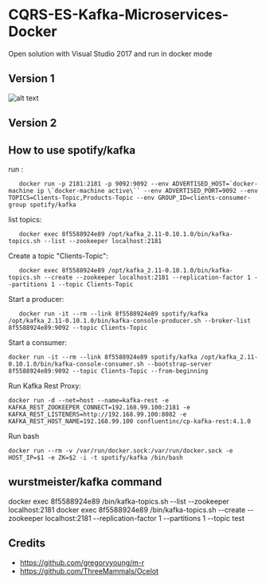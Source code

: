 # CQRS-ES-Kafka-Microservices-Docker

Open solution with Visual Studio 2017 and run in docker mode

## Version 1
![alt text](https://github.com/sydney900/CQRS-RS-Microservices/blob/master/Version1.png "Version1 Chart")

## Version 2

## How to use spotify/kafka
run : 
```
   docker run -p 2181:2181 -p 9092:9092 --env ADVERTISED_HOST=`docker-machine ip \`docker-machine active\`` --env ADVERTISED_PORT=9092 --env TOPICS=Clients-Topic,Products-Topic --env GROUP_ID=clients-consumer-group spotify/kafka
```

list topics:  
```
   docker exec 8f5588924e89 /opt/kafka_2.11-0.10.1.0/bin/kafka-topics.sh --list --zookeeper localhost:2181
```

Create a topic "Clients-Topic":
```
   docker exec 8f5588924e89 /opt/kafka_2.11-0.10.1.0/bin/kafka-topics.sh --create --zookeeper localhost:2181 --replication-factor 1 --partitions 1 --topic Clients-Topic
```

Start a producer:
```
   docker run -it --rm --link 8f5588924e89 spotify/kafka /opt/kafka_2.11-0.10.1.0/bin/kafka-console-producer.sh --broker-list 8f5588924e89:9092 --topic Clients-Topic
```

Start a consumer:
```
docker run -it --rm --link 8f5588924e89 spotify/kafka /opt/kafka_2.11-0.10.1.0/bin/kafka-console-consumer.sh --bootstrap-server 8f5588924e89:9092 --topic Clients-Topic --from-beginning
```
Run Kafka Rest Proxy:
```
docker run -d --net=host --name=kafka-rest -e KAFKA_REST_ZOOKEEPER_CONNECT=192.168.99.100:2181 -e KAFKA_REST_LISTENERS=http://192.168.99.100:8082 -e KAFKA_REST_HOST_NAME=192.168.99.100 confluentinc/cp-kafka-rest:4.1.0
```
Run bash
```
docker run --rm -v /var/run/docker.sock:/var/run/docker.sock -e HOST_IP=$1 -e ZK=$2 -i -t spotify/kafka /bin/bash
```

## wurstmeister/kafka command
docker exec 8f5588924e89 /bin/kafka-topics.sh --list --zookeeper localhost:2181
docker exec 8f5588924e89 /bin/kafka-topics.sh --create --zookeeper localhost:2181 --replication-factor 1 --partitions 1 --topic test

## Credits
* https://github.com/gregoryyoung/m-r
* https://github.com/ThreeMammals/Ocelot
